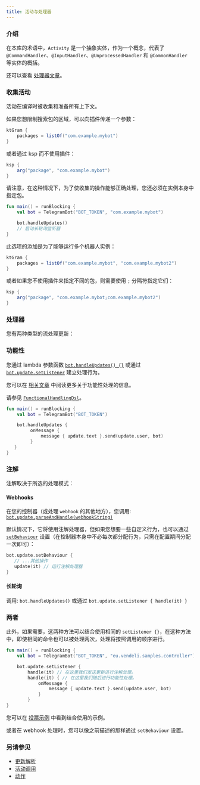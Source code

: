 ```yaml
---
title: 活动与处理器
---
```


### 介绍

在本库的术语中，`Activity` 是一个抽象实体，作为一个概念，代表了 `@CommandHandler`、`@InputHandler`、`@UnprocessedHandler` 和 `@CommonHandler` 等实体的概括。

还可以查看 [处理器文章](Handlers.md)。

### 收集活动

活动在编译时被收集和准备所有上下文。

如果您想限制搜索包的区域，可以向插件传递一个参数：

```gradle
ktGram {
    packages = listOf("com.example.mybot")
}
```

或者通过 ksp 而不使用插件：

```gradle
ksp {
    arg("package", "com.example.mybot")
}
```

请注意，在这种情况下，为了使收集的操作能够正确处理，您还必须在实例本身中指定包。

```kotlin
fun main() = runBlocking {
    val bot = TelegramBot("BOT_TOKEN", "com.example.mybot")

    bot.handleUpdates()
    // 启动长轮询监听器
}
```

此选项的添加是为了能够运行多个机器人实例：

```gradle
ktGram {
    packages = listOf("com.example.mybot", "com.example.mybot2")
}
```


或者如果您不使用插件来指定不同的包，则需要使用 `;` 分隔符指定它们：

```gradle
ksp {
    arg("package", "com.example.mybot;com.example.mybot2")
}
```

### 处理器

您有两种类型的流处理更新：

### 功能性

您通过 lambda 参数函数 [`bot.handleUpdates() {}`](https://vendelieu.github.io/telegram-bot/telegram-bot/eu.vendeli.tgbot/-telegram-bot/handle-updates.html) 或通过 [`bot.update.setListener`](https://vendelieu.github.io/telegram-bot/telegram-bot/eu.vendeli.tgbot.core/-tg-update-handler/set-listener.html) 建立处理行为。

您可以在 [相关文章](Functional-DSL.md) 中阅读更多关于功能性处理的信息。

请参见 [`FunctionalHandlingDsl`](https://vendelieu.github.io/telegram-bot/telegram-bot/eu.vendeli.tgbot.core/-functional-handling-dsl/index.html)。

```kotlin
fun main() = runBlocking {
    val bot = TelegramBot("BOT_TOKEN")

    bot.handleUpdates {
         onMessage {
             message { update.text }.send(update.user, bot)
         }
   }
}
```

### 注解

注解取决于所选的处理模式：

#### Webhooks

在您的控制器（或处理 `webhook` 的其他地方），您调用: [`bot.update.parseAndHandle(webhookString)`](https://vendelieu.github.io/telegram-bot/telegram-bot/eu.vendeli.tgbot.core/-tg-update-handler/index.html#706360827%2FFunctions%2F-880831646)

默认情况下，它将使用注解处理器，但如果您想要一些自定义行为，也可以通过 [`setBehaviour`](https://vendelieu.github.io/telegram-bot/telegram-bot/eu.vendeli.tgbot.core/-tg-update-handler/set-behaviour.html) 设置（在控制器本身中不必每次都分配行为，只需在配置期间分配一次即可）：

```kotlin
bot.update.setBehaviour {
   // ...其他操作
   update(it) // 运行注解处理器
}
```

#### 长轮询

调用: `bot.handleUpdates()` 或通过 `bot.update.setListener { handle(it) }`

### 两者

此外，如果需要，这两种方法可以结合使用相同的 `setListener {}`，在这种方法中，即使相同的命令也可以被处理两次，处理将按照调用的顺序进行。

```kotlin
fun main() = runBlocking {
    val bot = TelegramBot("BOT_TOKEN", "eu.vendeli.samples.controller")

    bot.update.setListener {
        handle(it) // 在这里我们发送更新进行注解处理。
        handle(it) { // 在这里我们随后进行功能性处理。
            onMessage {
                message { update.text }.send(update.user, bot)
            }
        }
}
```
您可以在 [投票示例](https://github.com/vendelieu/telegram-bot_template/blob/poll/src/main/kotlin/com/example/poll/PollApplication.kt) 中看到结合使用的示例。

或者在 webhook 处理时，您可以像之前描述的那样通过 `setBehaviour` 设置。


###  另请参见

* [更新解析](Update-parsing.md)
* [活动调用](Activity-invocation.md)
* [动作](Actions.md)